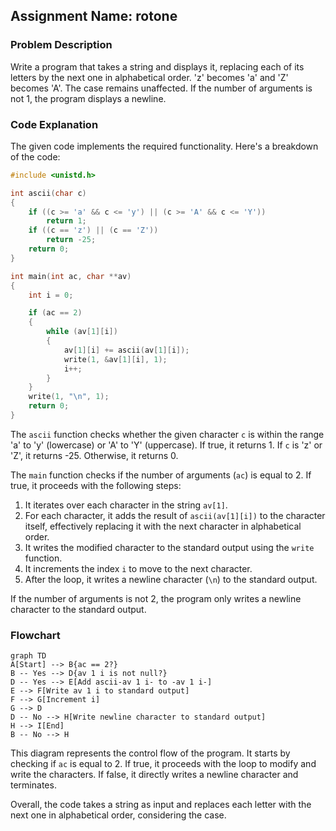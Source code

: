 ## Assignment Name: rotone

### Problem Description
Write a program that takes a string and displays it, replacing each of its letters by the next one in alphabetical order. 'z' becomes 'a' and 'Z' becomes 'A'. The case remains unaffected. If the number of arguments is not 1, the program displays a newline.

### Code Explanation
The given code implements the required functionality. Here's a breakdown of the code:

```c
#include <unistd.h>

int ascii(char c)
{
    if ((c >= 'a' && c <= 'y') || (c >= 'A' && c <= 'Y'))
        return 1;
    if ((c == 'z') || (c == 'Z'))
        return -25;
    return 0;
}

int main(int ac, char **av)
{
    int i = 0;

    if (ac == 2)
    {
        while (av[1][i])
        {
            av[1][i] += ascii(av[1][i]);
            write(1, &av[1][i], 1);
            i++;
        }
    }
    write(1, "\n", 1);
    return 0;
}
```

The `ascii` function checks whether the given character `c` is within the range 'a' to 'y' (lowercase) or 'A' to 'Y' (uppercase). If true, it returns 1. If `c` is 'z' or 'Z', it returns -25. Otherwise, it returns 0.

The `main` function checks if the number of arguments (`ac`) is equal to 2. If true, it proceeds with the following steps:
1. It iterates over each character in the string `av[1]`.
2. For each character, it adds the result of `ascii(av[1][i])` to the character itself, effectively replacing it with the next character in alphabetical order.
3. It writes the modified character to the standard output using the `write` function.
4. It increments the index `i` to move to the next character.
5. After the loop, it writes a newline character (`\n`) to the standard output.

If the number of arguments is not 2, the program only writes a newline character to the standard output.

### Flowchart

```mermaid
graph TD
A[Start] --> B{ac == 2?}
B -- Yes --> D{av 1 i is not null?}
D -- Yes --> E[Add ascii-av 1 i- to -av 1 i-]
E --> F[Write av 1 i to standard output]
F --> G[Increment i]
G --> D
D -- No --> H[Write newline character to standard output]
H --> I[End]
B -- No --> H
```

This diagram represents the control flow of the program. It starts by checking if `ac` is equal to 2. If true, it proceeds with the loop to modify and write the characters. If false, it directly writes a newline character and terminates.

Overall, the code takes a string as input and replaces each letter with the next one in alphabetical order, considering the case.


